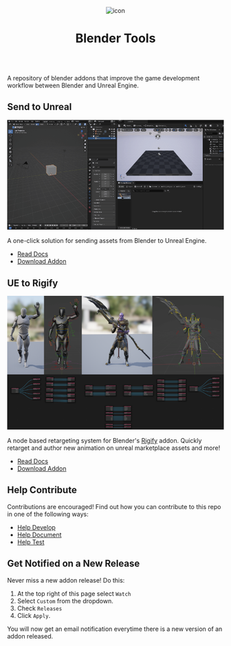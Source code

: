 <p align="center">
  <img width="300" src="https://github.com/EpicGames/BlenderTools/blob/master/docs/main/images/1.png?raw=true" alt="icon"/>
</p>
<h1 align="center">Blender Tools</h1>
<br></br>

A repository of blender addons that improve the game development workflow between Blender and Unreal Engine.

## Send to Unreal

![1](./docs/main/images/send2ue/3.gif)

A one-click solution for sending assets from Blender to Unreal Engine.

* [Read Docs](https://epicgames.github.io/BlenderTools/send2ue/)
* [Download Addon](https://github.com/EpicGames/BlenderTools/releases?q=Send+to+Unreal&expanded=true)


## UE to Rigify

![2](./docs/main/images/ue2rigify/2.png)

A node based retargeting system for Blender's
[Rigify](https://docs.blender.org/manual/en/latest/addons/rigging/rigify/index.html) addon. Quickly retarget and author
new animation on unreal marketplace assets and more!

* [Read Docs](https://epicgames.github.io/BlenderTools/ue2rigify/)
* [Download Addon](https://github.com/EpicGames/BlenderTools/releases?q=UE+to+Rigify&expanded=true)


## Help Contribute
Contributions are encouraged! Find out how you can contribute to this repo in one of the following ways:

* [Help Develop](https://epicgames.github.io/BlenderTools/contributing/development.html)
* [Help Document](https://epicgames.github.io/BlenderTools/contributing/documentation.html)
* [Help Test](https://epicgames.github.io/BlenderTools/contributing/testing.html)


## Get Notified on a New Release
Never miss a new addon release! Do this:
1. At the top right of this page select `Watch`
1. Select `Custom` from the dropdown.
1. Check `Releases`
1. Click `Apply`.

You will now get an email notification everytime there is a new version of an addon released.


